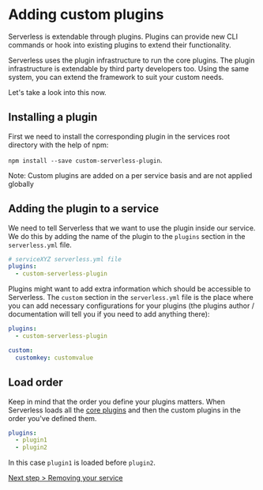 <!--
title: Installing Serverless Plugins
layout: Doc
-->

# Adding custom plugins

Serverless is extendable through plugins. Plugins can provide new CLI commands or hook into existing plugins to extend their functionality.

Serverless uses the plugin infrastructure to run the core plugins. The plugin infrastructure is extendable by third party developers too. Using the same system, you can extend the framework to suit your custom needs.

Let's take a look into this now.

## Installing a plugin

First we need to install the corresponding plugin in the services root directory with the help of npm:

`npm install --save custom-serverless-plugin`.

Note: Custom plugins are added on a per service basis and are not applied globally

## Adding the plugin to a service

We need to tell Serverless that we want to use the plugin inside our service. We do this by adding the name of the plugin to the `plugins` section in the `serverless.yml` file.

```yml
# serviceXYZ serverless.yml file
plugins:
  - custom-serverless-plugin
```

Plugins might want to add extra information which should be accessible to Serverless. The `custom` section in the `serverless.yml` file is the place where you can add necessary
configurations for your plugins (the plugins author / documentation will tell you if you need to add anything there):

```yml
plugins:
  - custom-serverless-plugin

custom:
  customkey: customvalue
```

## Load order

Keep in mind that the order you define your plugins matters. When Serverless loads all the [core plugins](../lib/plugins) and then the custom plugins in the order you've defined them.

```yml
plugins:
  - plugin1
  - plugin2
```

In this case `plugin1` is loaded before `plugin2`.

[Next step > Removing your service](removing-a-service.md)
